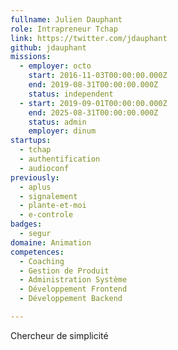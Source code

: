 ```yaml
---
fullname: Julien Dauphant
role: Intrapreneur Tchap
link: https://twitter.com/jdauphant
github: jdauphant
missions:
  - employer: octo
    start: 2016-11-03T00:00:00.000Z
    end: 2019-08-31T00:00:00.000Z
    status: independent
  - start: 2019-09-01T00:00:00.000Z
    end: 2025-08-31T00:00:00.000Z
    status: admin
    employer: dinum
startups:
  - tchap
  - authentification
  - audioconf
previously:
  - aplus
  - signalement
  - plante-et-moi
  - e-controle
badges:
  - segur
domaine: Animation
competences:
  - Coaching
  - Gestion de Produit
  - Administration Système
  - Développement Frontend
  - Développement Backend

---
```

Chercheur de simplicité
